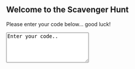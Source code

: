 ## Welcome to the Scavenger Hunt
Please enter your code below...  good luck!

<textarea name="text" cols="25" rows="5">
Enter your code..
</textarea>
